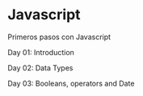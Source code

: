# Javascript
Primeros pasos con Javascript

Day 01: Introduction

Day 02: Data Types

Day 03: Booleans, operators and Date
